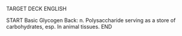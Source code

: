 TARGET DECK
ENGLISH

START
Basic
Glycogen
Back: n. Polysaccharide serving as a store of carbohydrates, esp. In animal tissues.
END
